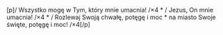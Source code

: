 [p]/ Wszystko mogę w Tym, który mnie umacnia! /×4 * / Jezus, On mnie umacnia! /×4 * / Rozlewaj Swoją chwałę, potęgę i moc * na miasto Swoje święte, potęgę i moc! /×4[/p]